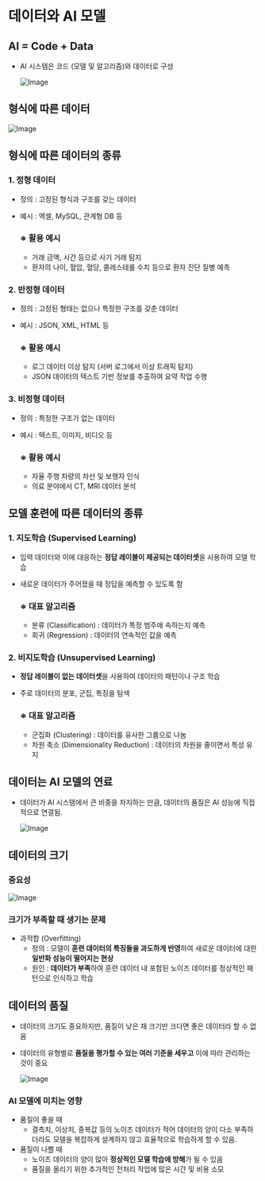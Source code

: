 # 데이터와 AI 모델

## AI = Code + Data

- AI 시스템은 코드 (모델 및 알고리즘)와 데이터로 구성
    
    ![Image](https://github.com/user-attachments/assets/fd32dbc7-9d4f-47dc-b816-280c455a68bc)
    

## 형식에 따른 데이터

![Image](https://github.com/user-attachments/assets/8af7add5-c6c0-4209-97cd-ebb8f5a683ad)

## 형식에 따른 데이터의 종류

### 1. 정형 데이터

- 정의 : 고정된 형식과 구조를 갖는 데이터
- 예시 : 엑셀, MySQL, 관계형 DB 등
    
    ### ※ 활용 예시
    
    - 거래 금액, 시간 등으로 사기 거래 탐지
    - 환자의 나이, 혈압, 혈당, 콜레스테롤 수치 등으로 환자 진단 질병 예측

### 2. 반정형 데이터

- 정의 : 고정된 형태는 없으나 특정한 구조를 갖춘 데이터
- 예시 : JSON, XML, HTML 등
    
    ### ※ 활용 예시
    
    - 로그 데이터 이상 탐지 (서버 로그에서 이상 트래픽 탐지)
    - JSON 데이터의 텍스트 기반 정보를 추출하여 요약 작업 수행

### 3. 비정형 데이터

- 정의 : 특정한 구조가 없는 데이터
- 예시 : 텍스트, 이미지, 비디오 등
    
    ### ※ 활용 예시
    
    - 자율 주행 차량의 차선 및 보행자 인식
    - 의료 분야에서 CT, MRI 데이터 분석

## 모델 훈련에 따른 데이터의 종류

### 1. 지도학습 (Supervised Learning)

- 입력 데이터와 이에 대응하는 **정답 레이블이 제공되는 데이터셋**을 사용하여 모델 학습
- 새로운 데이터가 주어졌을 때 정답을 예측할 수 있도록 함
    
    ### ※ 대표 알고리즘
    
    - 분류 (Classification) : 데이터가 특정 범주애 속하는지 예측
    - 회귀 (Regression) : 데이터의 연속적인 값을 예측

### 2. 비지도학습 (Unsupervised Learning)

- **정답 레이블이 없는 데이터셋**을 사용하여 데이터의 패턴이나 구조 학습
- 주로 데이터의 분포, 군집, 특징을 탐색
    
    ### ※ 대표 알고리즘
    
    - 군집화 (Clustering) : 데이터를 유사한 그룹으로 나눔
    - 차원 축소 (Dimensionality Reduction) : 데이터의 차원을 줄이면서 특성 유지

## 데이터는 AI 모델의 연료

- 데이터가 AI 시스템에서 큰 비중을 차지하는 만큼, 데이터의 품질은 AI 성능에 직접적으로 연결됨.
    
    ![Image](https://github.com/user-attachments/assets/f849a8a2-56fb-42ae-8d0d-f9ca8f70309b)
    

## 데이터의 크기

### 중요성

![Image](https://github.com/user-attachments/assets/85d2258c-8818-4bd9-9971-3eb3f0b4971c)

### 크기가 부족할 때 생기는 문제

- 과적합 (Overfitting)
    - 정의 : 모델이 **훈련 데이터의 특징들을 과도하게 반영**하여 새로운 데이터에 대한 **일반화 성능이 떨어지는 현상**
    - 원인 : **데이터가 부족**하여 훈련 데이터 내 포함된 노이즈 데이터를 정상적인 패턴으로 인식하고 학습

## 데이터의 품질

- 데이터의 크기도 중요하지만, 품질이 낮은 채 크기만 크다면 좋은 데이터라 할 수 없음
- 데이터의 유형별로 **품질을 평가할 수 있는 여러 기준을 세우고** 이에 따라 관리하는 것이 중요
    
    ![Image](https://github.com/user-attachments/assets/1126fa27-5e6b-4bd9-acd3-07c2640a8d0a)
    

### AI 모델에 미치는 영향

- 품질이 좋을 때
    - 결측치, 이상치, 중복값 등의 노이즈 데이터가 적어 데이터의 양이 다소 부족하더라도 모델을 복잡하게 설계하지 않고 효율적으로 학습하게 할 수 있음.
- 품질이 나쁠 때
    - 노이즈 데이터의 양이 많아 **정상적인 모델 학습에 방해**가 될 수 있음
    - 품질을 올리기 위한 추가적인 전처리 작업에 많은 시간 및 비용 소모
